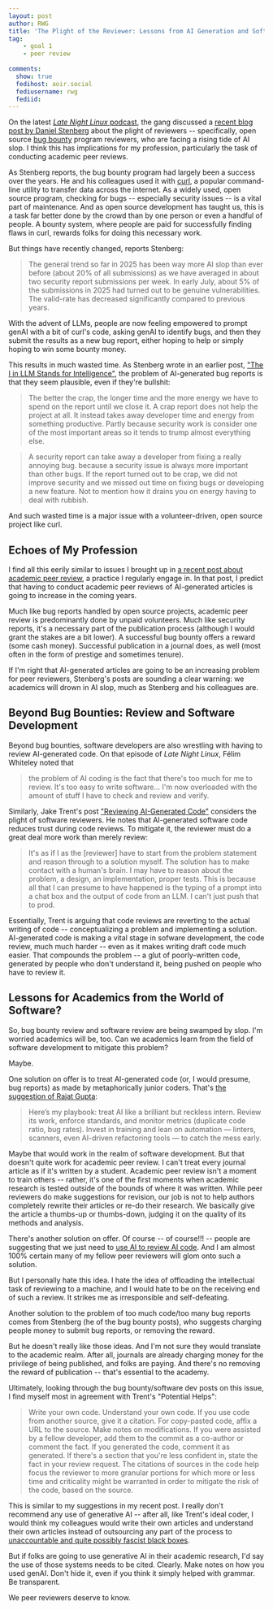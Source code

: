```yaml
---
layout: post
author: RWG
title: 'The Plight of the Reviewer: Lessons from AI Generation and Software'
tag:
    - goal 1
    - peer review
    
comments: 
  show: true
  fedihost: aoir.social
  fediusername: rwg
  fediid:
---
```


On the latest [_Late Night Linux_ podcast](https://latenightlinux.com/late-night-linux-episode-345/), the gang discussed a [recent blog post by Daniel Stenberg](https://daniel.haxx.se/blog/2025/07/14/death-by-a-thousand-slops/) about the plight of reviewers -- specifically, open source [bug bounty](https://en.wikipedia.org/wiki/Bug_bounty_program) program reviewers, who are facing a rising tide of AI slop. I think this has implications for my profession, particularly the task of conducting academic peer reviews.

<!-- more -->

As Stenberg reports, the bug bounty program had largely been a success over the years. He and his colleagues used it with [curl](https://curl.se/), a popular command-line utility to transfer data across the internet. As a widely used, open source program, checking for bugs -- especially security issues -- is a vital part of maintenance. And as open source development has taught us, this is a task far better done by the crowd than by one person or even a handful of people. A bounty system, where people are paid for successfully finding flaws in curl, rewards folks for doing this necessary work.

But things have recently changed, reports Stenberg:

> The general trend so far in 2025 has been way more AI slop than ever before (about 20% of all submissions) as we have averaged in about two security report submissions per week. In early July, about 5% of the submissions in 2025 had turned out to be genuine vulnerabilities. The valid-rate has decreased significantly compared to previous years.

With the advent of LLMs, people are now feeling empowered to prompt genAI with a bit of curl's code, asking genAI to identify bugs, and then they submit the results as a new bug report, either hoping to help or simply hoping to win some bounty money.

This results in much wasted time. As Stenberg wrote in an earlier post, ["The I in LLM Stands for Intelligence"](https://daniel.haxx.se/blog/2024/01/02/the-i-in-llm-stands-for-intelligence/), the problem of AI-generated bug reports is that they seem plausible, even if they're bullshit:

> The better the crap, the longer time and the more energy we have to spend on the report until we close it. A crap report does not help the project at all. It instead takes away developer time and energy from something productive. Partly because security work is consider one of the most important areas so it tends to trump almost everything else.

> A security report can take away a developer from fixing a really annoying bug. because a security issue is always more important than other bugs. If the report turned out to be crap, we did not improve security and we missed out time on fixing bugs or developing a new feature. Not to mention how it drains you on energy having to deal with rubbish.

And such wasted time is a major issue with a volunteer-driven, open source project like curl.

## Echoes of My Profession

I find all this eerily similar to issues I brought up in [a recent post about academic peer review](/2025/05/08/ai-review.html), a practice I regularly engage in. In that post, I predict that having to conduct academic peer reviews of AI-generated articles is going to increase in the coming years. 

Much like bug reports handled by open source projects, academic peer review is predominantly done by unpaid volunteers. Much like security reports, it's a necessary part of the publication process (although I would grant the stakes are a bit lower). A successful bug bounty offers a reward (some cash money). Successful publication in a journal does, as well (most often in the form of prestige and sometimes tenure).

If I'm right that AI-generated articles are going to be an increasing problem for peer reviewers, Stenberg's posts are sounding a clear warning: we academics will drown in AI slop, much as Stenberg and his colleagues are.

## Beyond Bug Bounties: Review and Software Development

Beyond bug bounties, software developers are also wrestling with having to review AI-generated code. On that episode of _Late Night Linux_, Félim Whiteley noted that 

> the problem of AI coding is the fact that there's too much for me to review. It's too easy to write software... I'm now overloaded with the amount of stuff I have to check and review and verify.

Similarly, Jake Trent's post ["Reviewing AI-Generated Code"](https://jaketrent.com/post/reviewing-ai-generated-code/) considers the plight of software reviewers. He notes that AI-generated software code reduces trust during code reviews. To mitigate it, the reviewer must do a great deal more work than merely review:

> It's as if I as the [reviewer] have to start from the problem statement and reason through to a solution myself. The solution has to make contact with a human's brain. I may have to reason about the problem, a design, an implementation, proper tests. This is because all that I can presume to have happened is the typing of a prompt into a chat box and the output of code from an LLM. I can't just push that to prod.

Essentially, Trent is arguing that code reviews are reverting to the actual writing of code -- conceptualizing a problem and implementing a solution. AI-generated code is making a vital stage in sofware development, the code review, much much harder -- even as it makes writing draft code much easier. That compounds the problem -- a glut of poorly-written code, generated by people who don't understand it, being pushed on people who have to review it.

## Lessons for Academics from the World of Software?
So, bug bounty review and software review are being swamped by slop. I'm worried academics will be, too. Can we academics learn from the field of software development to mitigate this problem?

Maybe.

One solution on offer is to treat AI-generated code (or, I would presume, bug reports) as made by metaphorically junior coders. That's [the suggestion of Rajat Gupta](https://medium.com/mr-dops/the-hidden-cost-of-genai-code-technical-debt-in-the-age-of-ai-assistance-d4b5be2d70de):

> Here’s my playbook: treat AI like a brilliant but reckless intern. Review its work, enforce standards, and monitor metrics (duplicate code ratio, bug rates). Invest in training and lean on automation — linters, scanners, even AI-driven refactoring tools — to catch the mess early.

Maybe that would work in the realm of software development. But that doesn't quite work for academic peer review. I can't treat every journal article as if it's written by a student. Academic peer review isn't a moment to train others -- rather, it's one of the first moments when academic research is tested outside of the bounds of where it was written. While peer reviewers do make suggestions for revision, our job is not to help authors completely rewrite their articles or re-do their research. We basically give the article a thumbs-up or thumbs-down, judging it on the quality of its methods and analysis.

There's another solution on offer. Of course -- of course!!! -- people are suggesting that we just need to [use AI to review AI code](https://www.forbes.com/sites/davidprosser/2025/05/07/worried-about-ai-generated-code-ask-ai-to-review-it/). And I am almost 100% certain many of my fellow peer reviewers will glom onto such a solution.

But I personally hate this idea. I hate the idea of offloading the intellectual task of reviewing to a machine, and I would hate to be on the receiving end of such a review. It strikes me as irresponsible and self-defeating.

Another solution to the problem of too much code/too many bug reports comes from Stenberg (he of the bug bounty posts), who suggests charging people money to submit bug reports, or removing the reward. 

But he doesn't really like those ideas. And I'm not sure they would translate to the academic realm. After all, journals are already charging money for the privilege of being published, and folks are paying. And there's no removing the reward of publication -- that's essential to the academy.

Ultimately, looking through the bug bounty/software dev posts on this issue, I find myself most in agreement with Trent's "Potential Helps":
> Write your own code.
> Understand your own code.
> If you use code from another source, give it a citation. For copy-pasted code, affix a URL to the source. Make notes on modifications. If you were assisted by a fellow developer, add them to the commit as a co-author or comment the fact. If you generated the code, comment it as generated.
> If there's a section that you're less confident in, state the fact in your review request.
> The citations of sources in the code help focus the reviewer to more granular portions for which more or less time and criticality might be warranted in order to mitigate the risk of the code, based on the source.

This is similar to my suggestions in my recent post. I really don't recommend any use of generative AI -- after all, like Trent's ideal coder, I would think my colleagues would write their own articles and understand their own articles instead of outsourcing any part of the process to [unaccountable and quite possibly fascist black boxes](https://blog.bgcarlisle.com/2025/05/16/a-plausible-scalable-and-slightly-wrong-black-box-why-large-language-models-are-a-fascist-technology-that-cannot-be-redeemed/).

But if folks are going to use generative AI in their academic research, I'd say the use of those systems needs to be cited. Clearly. Make notes on how you used genAI. Don't hide it, even if you think it simply helped with grammar. Be transparent. 

We peer reviewers deserve to know.
